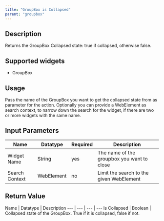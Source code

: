 ```yaml
---
title: "GroupBox is Collapsed"
parent: "groupbox"
---
```


## Description

Returns the GroupBox Collapsed state: true if collapsed, otherwise false.

## Supported widgets

 + GroupBox

## Usage

Pass the name of the GroupBox you want to get the collapsed state from as parameter for the action.
Optionally you can provide a WebElement as search context, to narrow down the search for the widget, if there are two or more widgets with the same name.

## Input Parameters

Name | Datatype | Required | Description
--- | --- | --- | ---
Widget Name | String | yes | The name of the groupbox you want to close
Search Context | WebElement | no | Limit the search to the given WebElement

## Return Value

Name | Datatype | Description
--- | --- | --- | ---
Is Collapsed | Boolean | Collapsed state of the GroupBox. True if it is collapsed, false if not.
